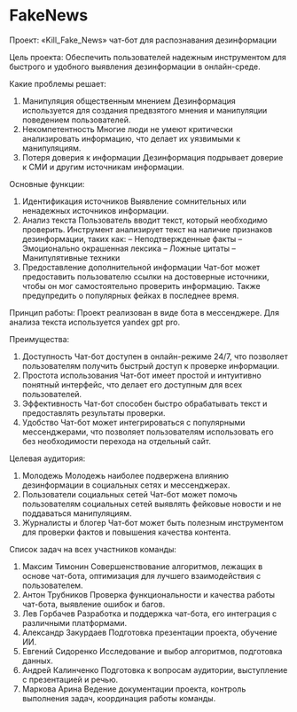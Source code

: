 # FakeNews
Проект: «Kill_Fake_News» чат-бот для распознавания дезинформации

Цель проекта: Обеспечить пользователей надежным инструментом для быстрого и удобного выявления дезинформации в онлайн-среде.

Какие проблемы решает: 
1) Манипуляция общественным мнением
Дезинформация используется для создания предвзятого мнения и манипуляции поведением пользователей.
2) Некомпетентность
Многие люди не умеют критически анализировать информацию, что делает их уязвимыми к манипуляциям.
3) Потеря доверия к информации
Дезинформация подрывает доверие к СМИ и другим источникам информации.

Основные функции:
1) Идентификация источников
Выявление сомнительных или ненадежных источников информации.
2) Анализ текста
Пользователь вводит текст, который необходимо проверить. Инструмент анализирует текст на наличие признаков дезинформации, таких как:
– Неподтвержденные факты
– Эмоционально окрашенная лексика
– Ложные цитаты
– Манипулятивные техники
3) Предоставление дополнительной информации
Чат-бот может предоставить пользователю ссылки на достоверные источники, чтобы он мог самостоятельно проверить информацию. Также предупредить о популярных фейках в последнее время.

Принцип работы:
Проект реализован в виде бота в мессенджере. Для анализа текста используется yandex gpt pro.

Преимущества:
1) Доступность
Чат-бот доступен в онлайн-режиме 24/7, что позволяет пользователям получить быстрый доступ к проверке информации.
2) Простота использования
Чат-бот имеет простой и интуитивно понятный интерфейс, что делает его доступным для всех пользователей.
3) Эффективность
Чат-бот способен быстро обрабатывать текст и предоставлять результаты проверки.
4) Удобство
Чат-бот может интегрироваться с популярными мессенджерами, что позволяет пользователям использовать его без необходимости перехода на отдельный сайт.

Целевая аудитория:
1) Молодежь
Молодежь наиболее подвержена влиянию дезинформации в социальных сетях и мессенджерах.
2) Пользователи социальных сетей
Чат-бот может помочь пользователям социальных сетей выявлять фейковые новости и не поддаваться манипуляциям.
3) Журналисты и блогер
Чат-бот может быть полезным инструментом для проверки фактов и повышения качества контента.

Список задач на всех участников команды:
1) Максим Тимонин
 Совершенствование алгоритмов, лежащих в основе чат-бота, оптимизация для лучшего взаимодействия с пользователем.
2) Антон Трубников
 Проверка функциональности и качества работы чат-бота, выявление ошибок и багов.
3) Лев Горбачев
 Разработка и поддержка чат-бота, его интеграция с различными платформами.
4) Александр Закурдаев
 Подготовка презентации проекта, обучение ИИ.
5) Евгений Сидоренко
 Исследование и выбор алгоритмов, подготовка данных.
6) Андрей Калинченко
 Подготовка к вопросам аудитории, выступление с презентацией и речью.
7) Маркова Арина
 Ведение документации проекта, контроль выполнения задач, координация работы команды.
